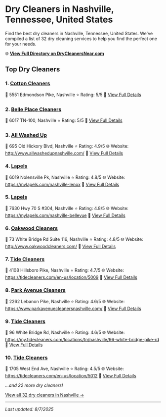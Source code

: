 # Dry Cleaners in Nashville, Tennessee, United States

Find the best dry cleaners in Nashville, Tennessee, United States. We've compiled a list of 32 dry cleaning services to help you find the perfect one for your needs.

🌐 **[View Full Directory on DryCleanersNear.com](https://drycleanersnear.com/city/US/Tennessee/Nashville)**

## Top Dry Cleaners

### 1. [Cotton Cleaners](https://drycleanersnear.com/dryCleaner/6861efac6d1fa2e11f5137c2/cotton-cleaners)
📍 5551 Edmondson Pike, Nashville
⭐ Rating: 5/5
🔗 [View Full Details](https://drycleanersnear.com/dryCleaner/6861efac6d1fa2e11f5137c2/cotton-cleaners)

### 2. [Belle Place Cleaners](https://drycleanersnear.com/dryCleaner/6861efad6d1fa2e11f513b6b/belle-place-cleaners)
📍 6017 TN-100, Nashville
⭐ Rating: 5/5
🔗 [View Full Details](https://drycleanersnear.com/dryCleaner/6861efad6d1fa2e11f513b6b/belle-place-cleaners)

### 3. [All Washed Up](https://drycleanersnear.com/dryCleaner/6861efac6d1fa2e11f51369c/all-washed-up)
📍 695 Old Hickory Blvd, Nashville
⭐ Rating: 4.9/5
🌐 Website: http://www.allwashedupnashville.com/
🔗 [View Full Details](https://drycleanersnear.com/dryCleaner/6861efac6d1fa2e11f51369c/all-washed-up)

### 4. [Lapels](https://drycleanersnear.com/dryCleaner/6861efac6d1fa2e11f5136db/lapels)
📍 6019 Nolensville Pk, Nashville
⭐ Rating: 4.8/5
🌐 Website: https://mylapels.com/nashville-lenox
🔗 [View Full Details](https://drycleanersnear.com/dryCleaner/6861efac6d1fa2e11f5136db/lapels)

### 5. [Lapels](https://drycleanersnear.com/dryCleaner/6861efac6d1fa2e11f513720/lapels)
📍 7630 Hwy 70 S #304, Nashville
⭐ Rating: 4.8/5
🌐 Website: https://mylapels.com/nashville-bellevue
🔗 [View Full Details](https://drycleanersnear.com/dryCleaner/6861efac6d1fa2e11f513720/lapels)

### 6. [Oakwood Cleaners](https://drycleanersnear.com/dryCleaner/6861efac6d1fa2e11f51373f/oakwood-cleaners)
📍 73 White Bridge Rd Suite 116, Nashville
⭐ Rating: 4.8/5
🌐 Website: http://www.oakwoodcleaners.com/
🔗 [View Full Details](https://drycleanersnear.com/dryCleaner/6861efac6d1fa2e11f51373f/oakwood-cleaners)

### 7. [Tide Cleaners](https://drycleanersnear.com/dryCleaner/6861efac6d1fa2e11f51377c/tide-cleaners)
📍 4108 Hillsboro Pike, Nashville
⭐ Rating: 4.7/5
🌐 Website: https://tidecleaners.com/en-us/location/5009
🔗 [View Full Details](https://drycleanersnear.com/dryCleaner/6861efac6d1fa2e11f51377c/tide-cleaners)

### 8. [Park Avenue Cleaners](https://drycleanersnear.com/dryCleaner/6861efac6d1fa2e11f513790/park-avenue-cleaners)
📍 2262 Lebanon Pike, Nashville
⭐ Rating: 4.6/5
🌐 Website: https://www.parkavenuecleanersnashville.com/
🔗 [View Full Details](https://drycleanersnear.com/dryCleaner/6861efac6d1fa2e11f513790/park-avenue-cleaners)

### 9. [Tide Cleaners](https://drycleanersnear.com/dryCleaner/6861efac6d1fa2e11f5137ae/tide-cleaners)
📍 96 White Bridge Rd, Nashville
⭐ Rating: 4.6/5
🌐 Website: https://my.tidecleaners.com/locations/tn/nashville/96-white-bridge-pike-rd
🔗 [View Full Details](https://drycleanersnear.com/dryCleaner/6861efac6d1fa2e11f5137ae/tide-cleaners)

### 10. [Tide Cleaners](https://drycleanersnear.com/dryCleaner/6861efac6d1fa2e11f5136f8/tide-cleaners)
📍 1705 West End Ave, Nashville
⭐ Rating: 4.5/5
🌐 Website: https://tidecleaners.com/en-us/location/5012
🔗 [View Full Details](https://drycleanersnear.com/dryCleaner/6861efac6d1fa2e11f5136f8/tide-cleaners)


*...and 22 more dry cleaners!*

[View all 32 dry cleaners in Nashville →](https://drycleanersnear.com/city/US/Tennessee/Nashville)

---

*Last updated: 8/7/2025*
